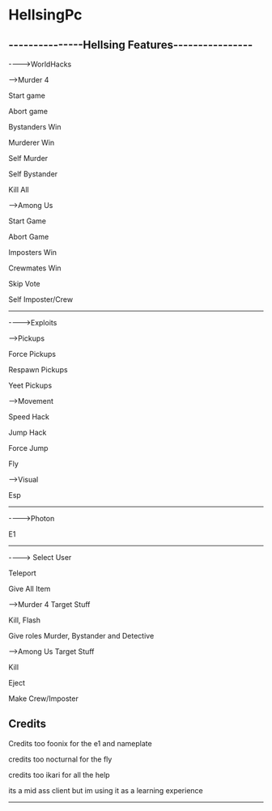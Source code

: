 # HellsingPc
---------------Hellsing Features----------------
------------------------------------------------

---->WorldHacks

-->Murder 4

Start game

Abort game

Bystanders Win

Murderer Win

Self Murder

Self Bystander

Kill All


-->Among Us

Start Game

Abort Game

Imposters Win

Crewmates Win

Skip Vote

Self Imposter/Crew

------------------------------------------------

---->Exploits

-->Pickups

Force Pickups

Respawn Pickups

Yeet Pickups

-->Movement

Speed Hack

Jump Hack

Force Jump

Fly


-->Visual

Esp

------------------------------------------------

---->Photon

E1

------------------------------------------------

----> Select User

Teleport

Give All Item

-->Murder 4 Target Stuff

Kill, Flash

Give roles Murder, Bystander and Detective

-->Among Us Target Stuff

Kill

Eject

Make Crew/Imposter

Credits
-------------------------------------------------

Credits too foonix for the e1 and nameplate

credits too nocturnal for the fly

credits too ikari for all the help

its a mid ass client but im using it as a learning experience

--------------------------------------------------
